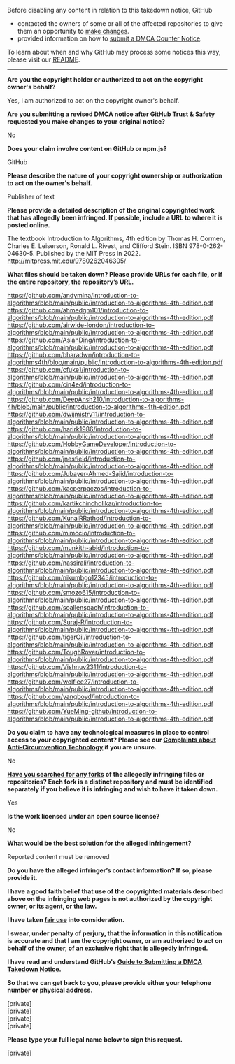 Before disabling any content in relation to this takedown notice, GitHub
- contacted the owners of some or all of the affected repositories to give them an opportunity to [make changes](https://docs.github.com/en/github/site-policy/dmca-takedown-policy#a-how-does-this-actually-work).
- provided information on how to [submit a DMCA Counter Notice](https://docs.github.com/en/articles/guide-to-submitting-a-dmca-counter-notice).

To learn about when and why GitHub may process some notices this way, please visit our [README](https://github.com/github/dmca/blob/master/README.md#anatomy-of-a-takedown-notice).

---

**Are you the copyright holder or authorized to act on the copyright owner's behalf?**  
  
Yes, I am authorized to act on the copyright owner's behalf.  
  
**Are you submitting a revised DMCA notice after GitHub Trust & Safety requested you make changes to your original notice?**  
  
No  
  
**Does your claim involve content on GitHub or npm.js?**  
  
GitHub  
  
**Please describe the nature of your copyright ownership or authorization to act on the owner's behalf.**  
  
Publisher of text  
  
**Please provide a detailed description of the original copyrighted work that has allegedly been infringed. If possible, include a URL to where it is posted online.**  
  
The textbook Introduction to Algorithms, 4th edition by Thomas H. Cormen, Charles E. Leiserson, Ronald L. Rivest, and Clifford Stein. ISBN 978-0-262-04630-5. Published by the MIT Press in 2022.    
http://mitpress.mit.edu/9780262046305/  
  
**What files should be taken down? Please provide URLs for each file, or if the entire repository, the repository’s URL.**  
  
https://github.com/andymina/introduction-to-algorithms/blob/main/public/introduction-to-algorithms-4th-edition.pdf  
https://github.com/ahmedgm101/introduction-to-algorithms/blob/main/public/introduction-to-algorithms-4th-edition.pdf  
https://github.com/airwide-london/introduction-to-algorithms/blob/main/public/introduction-to-algorithms-4th-edition.pdf  
https://github.com/AslanDing/introduction-to-algorithms/blob/main/public/introduction-to-algorithms-4th-edition.pdf  
https://github.com/bharadwn/introduction-to-algorithms4th/blob/main/public/introduction-to-algorithms-4th-edition.pdf  
https://github.com/cfuke1/introduction-to-algorithms/blob/main/public/introduction-to-algorithms-4th-edition.pdf  
https://github.com/cin4ed/introduction-to-algorithms/blob/main/public/introduction-to-algorithms-4th-edition.pdf  
https://github.com/DeepAnsh210/introduction-to-algorithms-4h/blob/main/public/introduction-to-algorithms-4th-edition.pdf  
https://github.com/dwijmistry11/introduction-to-algorithms/blob/main/public/introduction-to-algorithms-4th-edition.pdf  
https://github.com/harirk1986/introduction-to-algorithms/blob/main/public/introduction-to-algorithms-4th-edition.pdf  
https://github.com/HobbyGameDeveloper/introduction-to-algorithms/blob/main/public/introduction-to-algorithms-4th-edition.pdf  
https://github.com/jnesfield/introduction-to-algorithms/blob/main/public/introduction-to-algorithms-4th-edition.pdf  
https://github.com/Jubayer-Ahmed-Sajid/introduction-to-algorithms/blob/main/public/introduction-to-algorithms-4th-edition.pdf  
https://github.com/kacperpaczos/introduction-to-algorithms/blob/main/public/introduction-to-algorithms-4th-edition.pdf  
https://github.com/kartikchincholikar/introduction-to-algorithms/blob/main/public/introduction-to-algorithms-4th-edition.pdf  
https://github.com/KunalRRathod/introduction-to-algorithms/blob/main/public/introduction-to-algorithms-4th-edition.pdf  
https://github.com/mimccio/introduction-to-algorithms/blob/main/public/introduction-to-algorithms-4th-edition.pdf  
https://github.com/munkith-abid/introduction-to-algorithms/blob/main/public/introduction-to-algorithms-4th-edition.pdf  
https://github.com/nassirali/introduction-to-algorithms/blob/main/public/introduction-to-algorithms-4th-edition.pdf  
https://github.com/nikumbgo12345/introduction-to-algorithms/blob/main/public/introduction-to-algorithms-4th-edition.pdf  
https://github.com/smozo615/introduction-to-algorithms/blob/main/public/introduction-to-algorithms-4th-edition.pdf  
https://github.com/soallenspach/introduction-to-algorithms/blob/main/public/introduction-to-algorithms-4th-edition.pdf  
https://github.com/Suraj-R/introduction-to-algorithms/blob/main/public/introduction-to-algorithms-4th-edition.pdf  
https://github.com/tigerOil/introduction-to-algorithms/blob/main/public/introduction-to-algorithms-4th-edition.pdf  
https://github.com/ToughRover/introduction-to-algorithms/blob/main/public/introduction-to-algorithms-4th-edition.pdf  
https://github.com/Vishnuv2311/introduction-to-algorithms/blob/main/public/introduction-to-algorithms-4th-edition.pdf  
https://github.com/wolfiee27/introduction-to-algorithms/blob/main/public/introduction-to-algorithms-4th-edition.pdf  
https://github.com/yangboyd/introduction-to-algorithms/blob/main/public/introduction-to-algorithms-4th-edition.pdf  
https://github.com/YueMing-github/introduction-to-algorithms/blob/main/public/introduction-to-algorithms-4th-edition.pdf  
  
**Do you claim to have any technological measures in place to control access to your copyrighted content? Please see our <a href="https://docs.github.com/articles/guide-to-submitting-a-dmca-takedown-notice#complaints-about-anti-circumvention-technology">Complaints about Anti-Circumvention Technology</a> if you are unsure.**  
  
No  
  
**<a href="https://docs.github.com/articles/dmca-takedown-policy#b-what-about-forks-or-whats-a-fork">Have you searched for any forks</a> of the allegedly infringing files or repositories? Each fork is a distinct repository and must be identified separately if you believe it is infringing and wish to have it taken down.**  
  
Yes  
  
**Is the work licensed under an open source license?**  
  
No  
  
**What would be the best solution for the alleged infringement?**  
  
Reported content must be removed  
  
**Do you have the alleged infringer’s contact information? If so, please provide it.**  
  
**I have a good faith belief that use of the copyrighted materials described above on the infringing web pages is not authorized by the copyright owner, or its agent, or the law.**  
  
**I have taken <a href="https://www.lumendatabase.org/topics/22">fair use</a> into consideration.**  
  
**I swear, under penalty of perjury, that the information in this notification is accurate and that I am the copyright owner, or am authorized to act on behalf of the owner, of an exclusive right that is allegedly infringed.**  
  
**I have read and understand GitHub's <a href="https://docs.github.com/articles/guide-to-submitting-a-dmca-takedown-notice/">Guide to Submitting a DMCA Takedown Notice</a>.**  
  
**So that we can get back to you, please provide either your telephone number or physical address.**  
  
[private]  
[private]  
[private]    
[private]  
  
**Please type your full legal name below to sign this request.**  
  
[private]  
